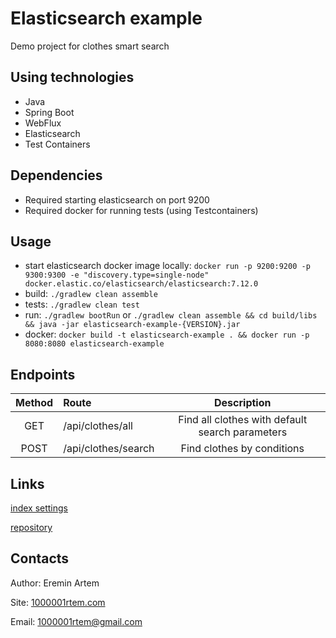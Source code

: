 # Elasticsearch example

Demo project for clothes smart search

## Using technologies 
 - Java
 - Spring Boot 
 - WebFlux
 - Elasticsearch
 - Test Containers

## Dependencies
 - Required starting elasticsearch on port 9200
 - Required docker for running tests (using Testсontainers)

## Usage
 - start elasticsearch docker image locally: `docker run -p 9200:9200 -p 9300:9300 -e "discovery.type=single-node" docker.elastic.co/elasticsearch/elasticsearch:7.12.0
   `
 - build: `./gradlew clean assemble`
 - tests: `./gradlew clean test`
 - run: `./gradlew bootRun` or `./gradlew clean assemble && cd build/libs && java -jar elasticsearch-example-{VERSION}.jar`
 - docker: `docker build -t elasticsearch-example . && docker run -p 8080:8080 elasticsearch-example`

## Endpoints

Method | Route               | Description
 :----:| :-------------------| :---------------------------:
 GET   | /api/clothes/all    | Find all clothes with default search parameters 
 POST  | /api/clothes/search | Find clothes by conditions

## Links
[index settings](src/main/resources/elasticsearch/clothesIndexSettings.json)

[repository](https://github.com/1000001rtem/elasticsearch-example)

## Contacts
Author: Eremin Artem

Site: [1000001rtem.com](http://1000001rtem.com)

Email: 1000001rtem@gmail.com